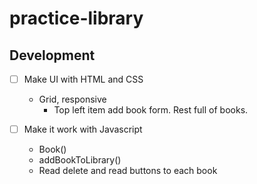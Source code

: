# practice-library

## Development

- [ ] Make UI with HTML and CSS
    - Grid, responsive
        - Top left item add book form. Rest full of books.

- [ ] Make it work with Javascript
    - Book()
    - addBookToLibrary()
    - Read delete and read buttons to each book